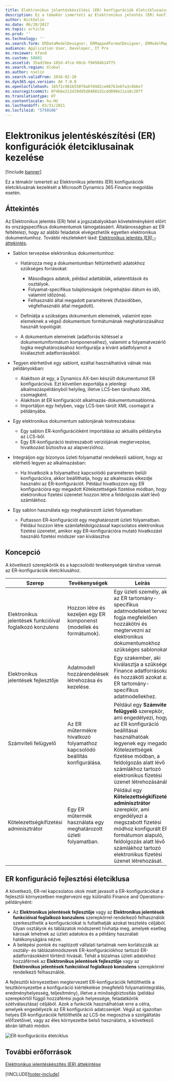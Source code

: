 ```yaml
---
title: Elektronikus jelentéskészítési (ER) konfigurációk életciklusainak kezelése
description: Ez a témakör ismerteti az Elektronikus jelentés (ER) konfigurációk életciklusának kezelését a Microsoft Dynamics 365 Finance megoldás esetén.
author: NickSelin
ms.date: 06/20/2017
ms.topic: article
ms.prod: ''
ms.technology: ''
ms.search.form: ERDataModelDesigner, ERMappedFormatDesigner, ERModelMappingDesigner, ERModelMappingTable, ERSolutionImport, ERSolutionTable, ERVendorTable, ERWorkspace
audience: Application User, Developer, IT Pro
ms.reviewer: kfend
ms.custom: 58801
ms.assetid: 35ad19ea-185d-4fce-b9cb-f94584b14f75
ms.search.region: Global
ms.author: nselin
ms.search.validFrom: 2016-02-28
ms.dyn365.ops.version: AX 7.0.0
ms.openlocfilehash: 165f2c981b550f8a6fd4d2ce08763e6fa3c8b6e7
ms.sourcegitcommit: 074b6e212d19dd5d84881d1cdd096611a18c207f
ms.translationtype: HT
ms.contentlocale: hu-HU
ms.lasthandoff: 03/31/2021
ms.locfileid: "5750106"
---
```

# <a name="manage-the-electronic-reporting-er-configuration-lifecycle"></a>Elektronikus jelentéskészítési (ER) konfigurációk életciklusainak kezelése

[!include [banner](../includes/banner.md)]

Ez a témakör ismerteti az Elektronikus jelentés (ER) konfigurációk életciklusának kezelését a Microsoft Dynamics 365 Finance megoldás esetén.

## <a name="overview"></a>Áttekintés

Az Elektronikus jelentés (ER) felel a jogszabályokban követelményként előírt és országspecifikus dokumentumok támogatásáért. Általánosságban az ER feltételezi, hogy az alábbi feladatok elvégezhetők egyetlen elektronikus dokumentumhoz. További részletekért lásd: [Elektronikus jelentés (ER) – áttekintés](general-electronic-reporting.md).

- Sablon tervezése elektronikus dokumentumhoz:

    - Határozza meg a dokumentumban feltüntethető adatokhoz szükséges forrásokat:

        - Másodlagos adatok, például adattáblák, adatentitások és osztályok.
        - Folyamat-specifikus tulajdonságok (végrehajtási dátum és idő, valamint időzóna).
        - Felhasználó által megadott paraméterek (futásidőben, végfelhasználó által megadott).

    - Definiálja a szükséges dokumentum elemeinek, valamint ezen elemeknek a végső dokumentum formátumának meghatározásához használt topológiát.
    - A dokumentum elemeinek (adatforrás kötéssel a dokumentumformátum komponenséhez), valamint a folyamatvezérlő logika meghatározásához konfigurálja a kívánt adatfolyamot a kiválasztott adatforrásokból.

- Tegyen elérhetővé egy sablont, ezáltal használhatóvá válnak más példányokban:

    - Alakítson át egy, a Dynamics AX-ben készült dokumentumot ER konfigurációvá. Ezt követően exportálja a jelenlegi alkalmazáspéldányból helyileg, illetve LCS-ben tárolható XML csomagként.
    - Alakítson át ER konfigurációt alkalmazás-dokumentumsablonná.
    - Importáljon egy helyben, vagy LCS-ben tárolt XML csomagot a példányába.

- Egy elektronikus dokumentum sablonjának testreszabása:

    - Egy sablon ER-konfigurációként importálása az aktuális példányba az LCS-ből.
    - Egy ER-konfiguráció testreszabott verziójának megtervezése, hivatkozást biztosítva az alapverzióhoz.

- Integráljon egy bizonyos üzleti folyamattal rendelkező sablont, hogy az elérhető legyen az alkalmazásban:

    - Ha hivatkozik a folyamathoz kapcsolódó paraméteren belüli konfigurációra, akkor beállíthatja, hogy az alkalmazás elkezdje használni az ER-konfigurációt. Például hivatkozzon egy ER konfigurációra egy megadott Kötelezettségek fizetése módban, hogy elektronikus fizetési üzenetet hozzon létre a feldolgozás alatt lévő számlákhoz.

- Egy sablon használata egy meghatározott üzleti folyamatban:

    - Futtasson ER-konfigurációt egy meghatározott üzleti folyamatban. Például hozzon létre számlafeldolgozással kapcsolatos elektronikus fizetési üzenetet, amikor egy ER-konfigurációra mutató hivatkozást használó fizetési módszer van kiválasztva

## <a name="concepts"></a>Koncepció
A következő szerepkörök és a kapcsolódó tevékenységek társítva vannak az ER-konfigurációk életciklusához.

| Szerep                                       | Tevékenységek                                                      | Leírás |
|--------------------------------------------|-----------------------------------------------------------------|-------------|
| Elektronikus jelentések funkcióival foglalkozó konzulens | Hozzon létre és kezeljen egy ER komponenst (modellek és formátumok).           | Egy üzleti személy, aki az ER tartomány-specifikus adatmodelleket tervezi, fogja megfelelően hozzákötni és megtervezni az elektronikus dokumentumokhoz szükséges sablonokat. |
| Elektronikus jelentések fejlesztője             | Adatmodell hozzárendelések létrehozása és kezelése.                          | Egy szakember, aki kiválasztja a szükséges Finance adatforrásokat és hozzáköti azokat az ER tartomány-specifikus adatmodellekhez. |
| Számviteli felügyelő                      | Az ER műtermékre hivatkozó folyamathoz kapcsolódó beállítás konfigurálása. | Például egy **Számviteli felügyelő** szerepkör, ami engedélyezi, hogy az ER konfiguráció beállításai használhatóak legyenek egy megadott Kötelezettségek fizetése módban, a feldolgozás alatt lévő számlákhoz tartozó elektronikus fizetési üzenet létrehozásánál. |
| Kötelezettségkifizetési adminisztrátor            | Egy ER műtermék használata egy meghatározott üzleti folyamatban.                | Például egy **Kötelezettségkifizetési adminisztrátor** szerepkör, ami engedélyezi a megszabott fizetési módhoz konfigurált ER formátumon alapuló, feldolgozás alatt lévő számlákhoz tartozó elektronikus fizetési üzenet létrehozását. |

## <a name="er-configuration-development-lifecycle"></a>ER konfiguráció fejlesztési életciklusa
A következő, ER-rel kapcsolatos okok miatt javasolt a ER-konfigurációkat a fejlesztői környezetben megtervezni egy különálló Finance and Operations-példányként:

- Az **Elektronikus jelentések fejlesztője** vagy az **Elektronikus jelentések funkcióival foglalkozó konzulens** szerepkörrel rendelkező felhasználók szerkeszthetik a konfigurációkat is futtathatják azokat tesztelés céljából. Olyan osztályok és táblázatok módszereit hívhatja meg, amelyek esetleg károsak lehetnek az üzleti adatokra és a példány használati hatékonyságára nézve.
- A belépési pontok és naplózott vállalati tartalmak nem korlátozzák az osztály- és táblázatmódszerek ER-konfigurációkhoz tartozó ER-adatforrásokként történő hívását. Tehát a bizalmas üzleti adatokhoz hozzáférnek az **Elektronikus jelentések fejlesztője** vagy az **Elektronikus jelentések funkcióival foglalkozó konzulens** szerepkörrel rendelkező felhasználók.

A fejlesztői környezetben megtervezett ER-konfigurációk feltölthetők a tesztkörnyezetbe a konfiguráció kiértékelése (megfelelő folyamatintegrálás, eredményhelyesség, teljesítmény), illetve a minőségbiztosítás (például szerepkörtől függő hozzáférési jogok helyessége, feladatkörök szétválasztása) céljából. Azok a funkciók használhatóak erre a célra, amelyek engedélyezik az ER konfiguráció adatcseréjét. Végül az igazoltan helyes ER-konfigurációk feltölthetők az LCS-be megosztva a szolgáltatás előfizetőivel, vagy az éles környezetbe belső használatra, a következő ábrán látható módon.

![ER-konfigurációs életciklus](./media/ger-configuration-lifecycle.png)

## <a name="additional-resources"></a>További erőforrások

[Elektronikus jelentéskészítés (ER) áttekintése](general-electronic-reporting.md)


[!INCLUDE[footer-include](../../../includes/footer-banner.md)]